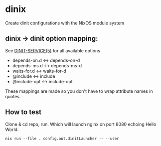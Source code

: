 # dinix

Create dinit configurations with the NixOS module system

## dinix -> dinit option mapping:
See [DINIT-SERVICE(5)](https://davmac.org/projects/dinit/man-pages-html/dinit-service.5.html) for all available options

* depends-on.d <-> depends-on-d
* depends-ms.d <-> depends-ms-d
* waits-for.d <-> waits-for-d
* @include <-> include
* @include-opt <-> include-opt

These mappings are made so you don't have to wrap attribute names in quotes.

## How to test
Clone & cd repo, run. Which will launch nginx on port 8080 echoing Hello World.
```
nix run --file . config.out.dinitLauncher -- --user
```
